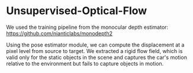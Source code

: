 # Unsupervised-Optical-Flow

We used the training pipeline from the monocular depth estimator:
<a>https://github.com/nianticlabs/monodepth2</a>
 
Using the pose estimator module, we can compute the displacement at a pixel level from source to target. We extracted a rigid flow field, which is valid only for the static objects in the scene and captures the car's motion relative to the environment but fails to capture objects in motion.
